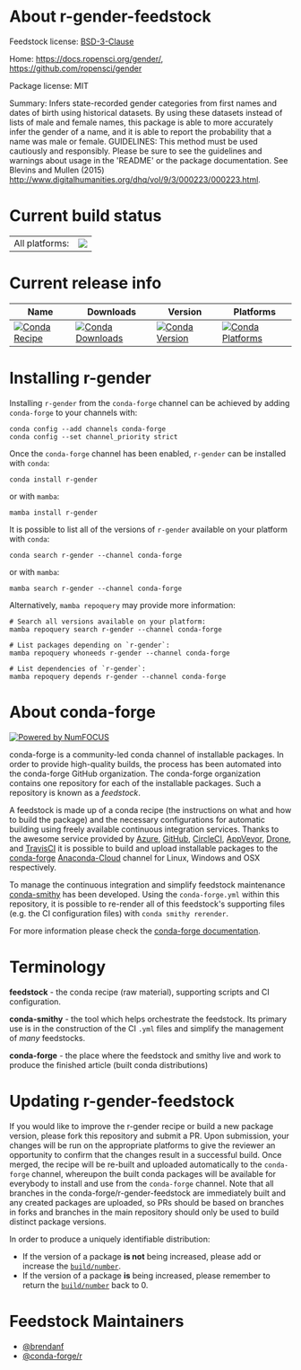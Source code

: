 About r-gender-feedstock
========================

Feedstock license: [BSD-3-Clause](https://github.com/conda-forge/r-gender-feedstock/blob/main/LICENSE.txt)

Home: https://docs.ropensci.org/gender/, https://github.com/ropensci/gender

Package license: MIT

Summary: Infers state-recorded gender categories from first names and dates of birth using historical datasets. By using these datasets instead of lists of male and female names, this package is able to more accurately infer the gender of a name, and it is able to report the probability that a name was male or female. GUIDELINES: This method must be used cautiously and responsibly. Please be sure to see the guidelines and warnings about usage in the 'README' or the package documentation. See Blevins and Mullen (2015) <http://www.digitalhumanities.org/dhq/vol/9/3/000223/000223.html>.

Current build status
====================


<table><tr><td>All platforms:</td>
    <td>
      <a href="https://dev.azure.com/conda-forge/feedstock-builds/_build/latest?definitionId=10772&branchName=main">
        <img src="https://dev.azure.com/conda-forge/feedstock-builds/_apis/build/status/r-gender-feedstock?branchName=main">
      </a>
    </td>
  </tr>
</table>

Current release info
====================

| Name | Downloads | Version | Platforms |
| --- | --- | --- | --- |
| [![Conda Recipe](https://img.shields.io/badge/recipe-r--gender-green.svg)](https://anaconda.org/conda-forge/r-gender) | [![Conda Downloads](https://img.shields.io/conda/dn/conda-forge/r-gender.svg)](https://anaconda.org/conda-forge/r-gender) | [![Conda Version](https://img.shields.io/conda/vn/conda-forge/r-gender.svg)](https://anaconda.org/conda-forge/r-gender) | [![Conda Platforms](https://img.shields.io/conda/pn/conda-forge/r-gender.svg)](https://anaconda.org/conda-forge/r-gender) |

Installing r-gender
===================

Installing `r-gender` from the `conda-forge` channel can be achieved by adding `conda-forge` to your channels with:

```
conda config --add channels conda-forge
conda config --set channel_priority strict
```

Once the `conda-forge` channel has been enabled, `r-gender` can be installed with `conda`:

```
conda install r-gender
```

or with `mamba`:

```
mamba install r-gender
```

It is possible to list all of the versions of `r-gender` available on your platform with `conda`:

```
conda search r-gender --channel conda-forge
```

or with `mamba`:

```
mamba search r-gender --channel conda-forge
```

Alternatively, `mamba repoquery` may provide more information:

```
# Search all versions available on your platform:
mamba repoquery search r-gender --channel conda-forge

# List packages depending on `r-gender`:
mamba repoquery whoneeds r-gender --channel conda-forge

# List dependencies of `r-gender`:
mamba repoquery depends r-gender --channel conda-forge
```


About conda-forge
=================

[![Powered by
NumFOCUS](https://img.shields.io/badge/powered%20by-NumFOCUS-orange.svg?style=flat&colorA=E1523D&colorB=007D8A)](https://numfocus.org)

conda-forge is a community-led conda channel of installable packages.
In order to provide high-quality builds, the process has been automated into the
conda-forge GitHub organization. The conda-forge organization contains one repository
for each of the installable packages. Such a repository is known as a *feedstock*.

A feedstock is made up of a conda recipe (the instructions on what and how to build
the package) and the necessary configurations for automatic building using freely
available continuous integration services. Thanks to the awesome service provided by
[Azure](https://azure.microsoft.com/en-us/services/devops/), [GitHub](https://github.com/),
[CircleCI](https://circleci.com/), [AppVeyor](https://www.appveyor.com/),
[Drone](https://cloud.drone.io/welcome), and [TravisCI](https://travis-ci.com/)
it is possible to build and upload installable packages to the
[conda-forge](https://anaconda.org/conda-forge) [Anaconda-Cloud](https://anaconda.org/)
channel for Linux, Windows and OSX respectively.

To manage the continuous integration and simplify feedstock maintenance
[conda-smithy](https://github.com/conda-forge/conda-smithy) has been developed.
Using the ``conda-forge.yml`` within this repository, it is possible to re-render all of
this feedstock's supporting files (e.g. the CI configuration files) with ``conda smithy rerender``.

For more information please check the [conda-forge documentation](https://conda-forge.org/docs/).

Terminology
===========

**feedstock** - the conda recipe (raw material), supporting scripts and CI configuration.

**conda-smithy** - the tool which helps orchestrate the feedstock.
                   Its primary use is in the construction of the CI ``.yml`` files
                   and simplify the management of *many* feedstocks.

**conda-forge** - the place where the feedstock and smithy live and work to
                  produce the finished article (built conda distributions)


Updating r-gender-feedstock
===========================

If you would like to improve the r-gender recipe or build a new
package version, please fork this repository and submit a PR. Upon submission,
your changes will be run on the appropriate platforms to give the reviewer an
opportunity to confirm that the changes result in a successful build. Once
merged, the recipe will be re-built and uploaded automatically to the
`conda-forge` channel, whereupon the built conda packages will be available for
everybody to install and use from the `conda-forge` channel.
Note that all branches in the conda-forge/r-gender-feedstock are
immediately built and any created packages are uploaded, so PRs should be based
on branches in forks and branches in the main repository should only be used to
build distinct package versions.

In order to produce a uniquely identifiable distribution:
 * If the version of a package **is not** being increased, please add or increase
   the [``build/number``](https://docs.conda.io/projects/conda-build/en/latest/resources/define-metadata.html#build-number-and-string).
 * If the version of a package **is** being increased, please remember to return
   the [``build/number``](https://docs.conda.io/projects/conda-build/en/latest/resources/define-metadata.html#build-number-and-string)
   back to 0.

Feedstock Maintainers
=====================

* [@brendanf](https://github.com/brendanf/)
* [@conda-forge/r](https://github.com/conda-forge/r/)

